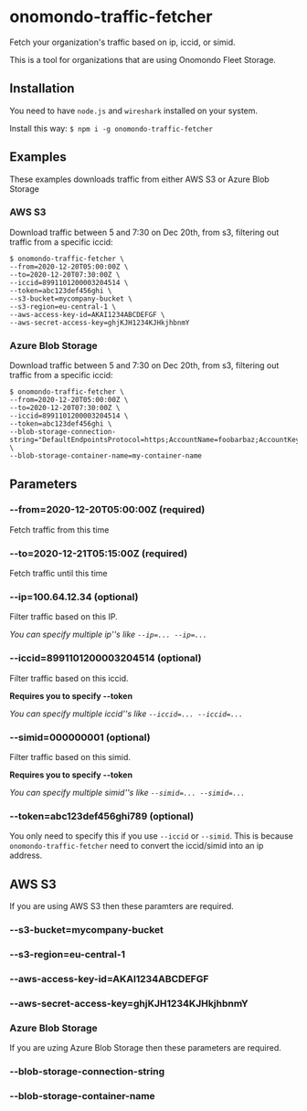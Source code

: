# onomondo-traffic-fetcher

Fetch your organization's traffic based on ip, iccid, or simid.

This is a tool for organizations that are using Onomondo Fleet Storage.

## Installation

You need to have `node.js` and `wireshark` installed on your system.

Install this way: `$ npm i -g onomondo-traffic-fetcher`

## Examples

These examples downloads traffic from either AWS S3 or Azure Blob Storage

### AWS S3

Download traffic between 5 and 7:30 on Dec 20th, from s3, filtering out traffic from a specific iccid:

```
$ onomondo-traffic-fetcher \
--from=2020-12-20T05:00:00Z \
--to=2020-12-20T07:30:00Z \
--iccid=8991101200003204514 \
--token=abc123def456ghi \
--s3-bucket=mycompany-bucket \
--s3-region=eu-central-1 \
--aws-access-key-id=AKAI1234ABCDEFGF \
--aws-secret-access-key=ghjKJH1234KJHkjhbnmY
```

### Azure Blob Storage

Download traffic between 5 and 7:30 on Dec 20th, from s3, filtering out traffic from a specific iccid:

```
$ onomondo-traffic-fetcher \
--from=2020-12-20T05:00:00Z \
--to=2020-12-20T07:30:00Z \
--iccid=8991101200003204514 \
--token=abc123def456ghi \
--blob-storage-connection-string="DefaultEndpointsProtocol=https;AccountName=foobarbaz;AccountKey=a1b2c3;EndpointSuffix=core.windows.net" \
--blob-storage-container-name=my-container-name
```

## Parameters

### --from=2020-12-20T05:00:00Z (**required**)

Fetch traffic from this time

### --to=2020-12-21T05:15:00Z (**required**)

Fetch traffic until this time

### --ip=100.64.12.34 (optional)

Filter traffic based on this IP.

*You can specify multiple ip''s like `--ip=... --ip=...`*

### --iccid=8991101200003204514 (optional)

Filter traffic based on this iccid.

**Requires you to specify --token**

*You can specify multiple iccid''s like `--iccid=... --iccid=...`*

### --simid=000000001 (optional)

Filter traffic based on this simid.

**Requires you to specify --token**

*You can specify multiple simid''s like `--simid=... --simid=...`*

### --token=abc123def456ghi789 (optional)

You only need to specify this if you use `--iccid` or `--simid`. This is because `onomondo-traffic-fetcher` need to convert the iccid/simid into an ip address.

## AWS S3

If you are using AWS S3 then these paramters are required.

### --s3-bucket=mycompany-bucket
### --s3-region=eu-central-1
### --aws-access-key-id=AKAI1234ABCDEFGF
### --aws-secret-access-key=ghjKJH1234KJHkjhbnmY

### Azure Blob Storage

If you are uzing Azure Blob Storage then these parameters are required.

### --blob-storage-connection-string
### --blob-storage-container-name
